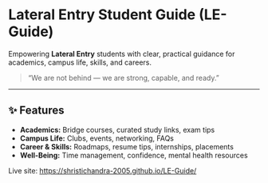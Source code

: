 # Lateral Entry Student Guide (LE-Guide)

Empowering **Lateral Entry** students with clear, practical guidance for academics, campus life, skills, and careers.

> “We are not behind — we are strong, capable, and ready.”

---

## ✨ Features

- **Academics:** Bridge courses, curated study links, exam tips
- **Campus Life:** Clubs, events, networking, FAQs
- **Career & Skills:** Roadmaps, resume tips, internships, placements
- **Well‑Being:** Time management, confidence, mental health resources

Live site: https://shristichandra-2005.github.io/LE-Guide/

